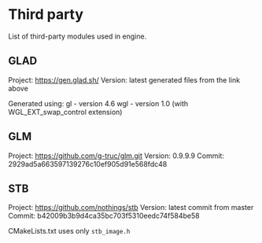 Third party
===========

List of third-party modules used in engine.

GLAD
----
Project: https://gen.glad.sh/
Version: latest generated files from the link above

Generated using:
  gl - version 4.6
  wgl - version 1.0 (with WGL_EXT_swap_control extension)

GLM
---
Project: https://github.com/g-truc/glm.git
Version: 0.9.9.9
Commit: 2929ad5a663597139276c10ef905d91e568fdc48

STB
---
Project: https://github.com/nothings/stb
Version: latest commit from master
Commit: b42009b3b9d4ca35bc703f5310eedc74f584be58

CMakeLists.txt uses only `stb_image.h`

